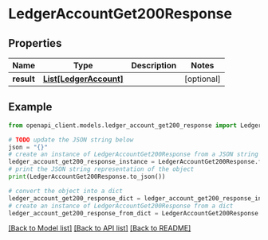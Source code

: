 # LedgerAccountGet200Response


## Properties

Name | Type | Description | Notes
------------ | ------------- | ------------- | -------------
**result** | [**List[LedgerAccount]**](LedgerAccount.md) |  | [optional] 

## Example

```python
from openapi_client.models.ledger_account_get200_response import LedgerAccountGet200Response

# TODO update the JSON string below
json = "{}"
# create an instance of LedgerAccountGet200Response from a JSON string
ledger_account_get200_response_instance = LedgerAccountGet200Response.from_json(json)
# print the JSON string representation of the object
print(LedgerAccountGet200Response.to_json())

# convert the object into a dict
ledger_account_get200_response_dict = ledger_account_get200_response_instance.to_dict()
# create an instance of LedgerAccountGet200Response from a dict
ledger_account_get200_response_from_dict = LedgerAccountGet200Response.from_dict(ledger_account_get200_response_dict)
```
[[Back to Model list]](../README.md#documentation-for-models) [[Back to API list]](../README.md#documentation-for-api-endpoints) [[Back to README]](../README.md)


